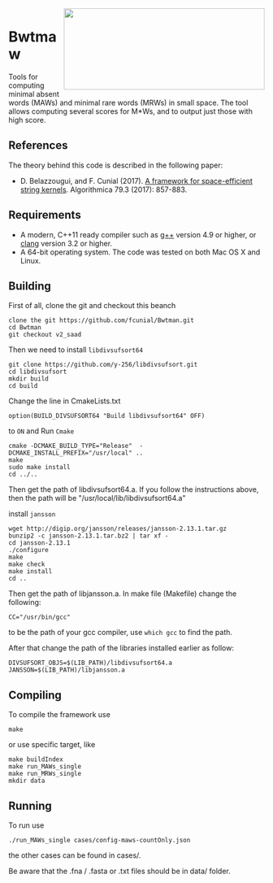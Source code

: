 <img align="right" src="./logo.png" width="395" height="160"/>

# Bwtmaw

Tools for computing minimal absent words (MAWs) and minimal rare words (MRWs) in small space. The tool allows computing several scores for M\*Ws, and to output just those with high score.

References
------------

The theory behind this code is described in the following paper:

* D. Belazzougui, and F. Cunial (2017). [A framework for space-efficient string kernels](https://link.springer.com/article/10.1007/s00453-017-0286-4). Algorithmica 79.3 (2017): 857-883.

Requirements
------------

* A modern, C++11 ready compiler such as [g++](https://gcc.gnu.org) version 4.9 or higher, or [clang](https://clang.llvm.org) version 3.2 or higher.
* A 64-bit operating system. The code was tested on both Mac OS X and Linux.

Building
------------

First of all, clone the git and checkout this beanch
```
clone the git https://github.com/fcunial/Bwtman.git
cd Bwtman
git checkout v2_saad
```

Then we need to install `libdivsufsort64`
```
git clone https://github.com/y-256/libdivsufsort.git
cd libdivsufsort
mkdir build
cd build
```
Change the line in CmakeLists.txt
```
option(BUILD_DIVSUFSORT64 "Build libdivsufsort64" OFF) 
```
to `ON` and Run `Cmake`
```
cmake -DCMAKE_BUILD_TYPE="Release"  -DCMAKE_INSTALL_PREFIX="/usr/local" ..
make
sudo make install
cd ../..
```
Then get the path of libdivsufsort64.a. If you follow the instructions above, then the path will be "/usr/local/lib/libdivsufsort64.a"

install `jansson`
```
wget http://digip.org/jansson/releases/jansson-2.13.1.tar.gz
bunzip2 -c jansson-2.13.1.tar.bz2 | tar xf -
cd jansson-2.13.1
./configure
make
make check
make install
cd ..
```
Then get the path of libjansson.a. In make file (Makefile) change the following:
```
CC="/usr/bin/gcc"
```
to be the path of your gcc compiler, use `which gcc` to find the path.

After that change the path of the libraries installed earlier as follow:
```
DIVSUFSORT_OBJS=$(LIB_PATH)/libdivsufsort64.a
JANSSON=$(LIB_PATH)/libjansson.a
```
Compiling
------------
To compile the framework use 
```
make
```
or use specific target, like
```
make buildIndex 
make run_MAWs_single 
make run_MRWs_single 
mkdir data
```

Running
------------
To run use
```
./run_MAWs_single cases/config-maws-countOnly.json
```
 the other cases can be found in cases/.

Be aware that the .fna / .fasta or .txt files should be in data/ folder.

<!-- 
Related code
---------

The following software computes MAWs as well:

* [CST-based language model](https://github.com/eehsan/cstlm): implements interpolated Markov models with Kneser-Ney smoothing using a similar setup of data structures as in this project. -->
